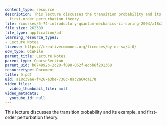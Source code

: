 ```yaml
---
content_type: resource
description: This lecture discusses the transition probability and its example, and
  first-order perturbation theory.
file: /courses/5-74-introductory-quantum-mechanics-ii-spring-2004/a18c39aef426e3be730c8ac2a60ca178_5.pdf
file_size: 262389
file_type: application/pdf
learning_resource_types:
- Lecture Notes
license: https://creativecommons.org/licenses/by-nc-sa/4.0/
ocw_type: OCWFile
parent_title: Lecture Notes
parent_type: CourseSection
parent_uid: b674992b-2c20-f098-062f-edbb6f201368
resourcetype: Document
title: 5.pdf
uid: a18c39ae-f426-e3be-730c-8ac2a60ca178
video_files:
  video_thumbnail_file: null
video_metadata:
  youtube_id: null
---
```

This lecture discusses the transition probability and its example, and first-order perturbation theory.